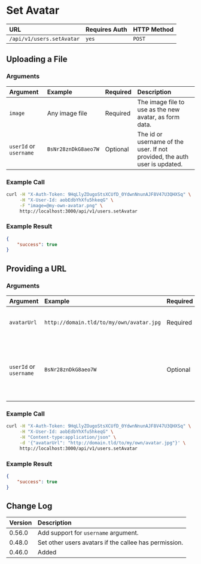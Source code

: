 # Set Avatar

| URL | Requires Auth | HTTP Method |
| :--- | :--- | :--- |
| `/api/v1/users.setAvatar` | `yes` | `POST` |

## Uploading a File

### Arguments

| Argument | Example | Required | Description |
| :--- | :--- | :--- | :--- |
| `image` | Any image file | Required | The image file to use as the new avatar, as form data. |
| `userId` or `username` | `BsNr28znDkG8aeo7W` | Optional | The id or username of the user. If not provided, the auth user is updated. |

### Example Call

```bash
curl -H "X-Auth-Token: 9HqLlyZOugoStsXCUfD_0YdwnNnunAJF8V47U3QHXSq" \
     -H "X-User-Id: aobEdbYhXfu5hkeqG" \
     -F "image=@my-own-avatar.png" \
     http://localhost:3000/api/v1/users.setAvatar
```

### Example Result

```json
{
    "success": true
}
```

## Providing a URL

### Arguments

| Argument | Example | Required | Description |
| :--- | :--- | :--- | :--- |
| `avatarUrl` | `http://domain.tld/to/my/own/avatar.jpg` | Required | URL of the new avatar for the user. |
| `userId` or `username` | `BsNr28znDkG8aeo7W` | Optional | The id or username of the user. If not provided, the auth user is updated. |

### Example Call

```bash
curl -H "X-Auth-Token: 9HqLlyZOugoStsXCUfD_0YdwnNnunAJF8V47U3QHXSq" \
     -H "X-User-Id: aobEdbYhXfu5hkeqG" \
     -H "Content-type:application/json" \
     -d '{"avatarUrl": "http://domain.tld/to/my/own/avatar.jpg"}' \
     http://localhost:3000/api/v1/users.setAvatar
```

### Example Result

```json
{
    "success": true
}
```

## Change Log

| Version | Description |
| :--- | :--- |
| 0.56.0 | Add support for `username` argument. |
| 0.48.0 | Set other users avatars if the callee has permission. |
| 0.46.0 | Added |
